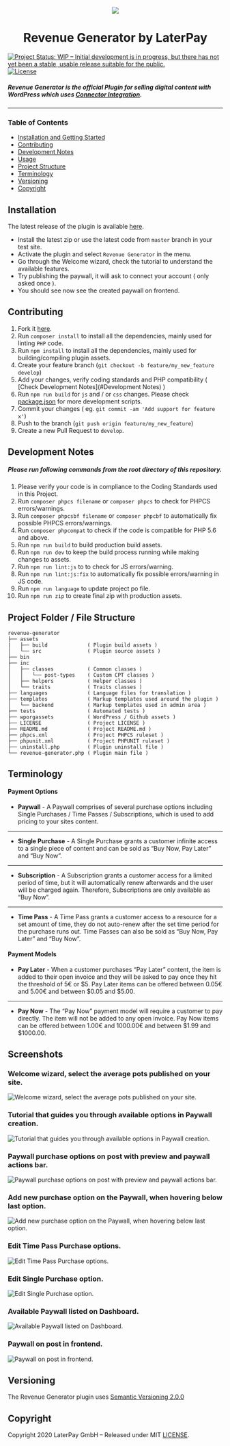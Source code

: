 <p align="center"><img src="./wporgassets/banner-772x250.png" /></p>

<h1 align="center"> Revenue Generator by LaterPay </h1>

[![Project Status: WIP – Initial development is in progress, but there has not yet been a stable, usable release suitable for the public.](https://www.repostatus.org/badges/latest/wip.svg)](https://www.repostatus.org/#wip)
[![License](https://img.shields.io/github/license/laterpay/revenue-generator)](https://github.com/laterpay/revenue-generator/blob/master/LICENSE)

##### Revenue Generator is the official Plugin for selling digital content with WordPress which uses [Connector Integration](https://docs.laterpay.net/connector/).
<hr/>

### Table of Contents

- [Installation and Getting Started](#installation)
- [Contributing](#contributing)
- [Development Notes](#development-notes)
- [Usage](#usage)
- [Project Structure](#project-folder--file-structure)
- [Terminology](#terminology)
- [Versioning](#versioning)
- [Copyright](#copyright)

## Installation

The latest release of the plugin is available [here](https://github.com/laterpay/revenue-generator/releases/latest).

- Install the latest zip or use the latest code from `master` branch in your test site.
- Activate the plugin and select `Revenue Generator` in the menu.
- Go through the Welcome wizard, check the  tutorial to understand the available features.
- Try publishing the paywall, it will ask to connect your account ( only asked once ).
- You should see now see the created paywall on frontend.

## Contributing

1. Fork it [here](https://github.com/laterpay/revenue-generator/fork).
2. Run `composer install` to install all the dependencies, mainly used for linting `PHP` code.
3. Run `npm install` to install all the dependencies, mainly used for building/compiling plugin assets.
4. Create your feature branch (`git checkout -b feature/my_new_feature develop`)
4. Add your changes, verify coding standards and PHP compatibility ( [Check Development Notes](#Development Notes) )
5. Run `npm run build` for `js` and / or `css` changes. Please check [package.json](package.json) for more development scripts.
6. Commit your changes ( eg. `git commit -am 'Add support for feature x'`)
7. Push to the branch (`git push origin feature/my_new_feature`)
8. Create a new Pull Request to `develop`.

## Development Notes

##### Please run following commands from the root directory of this repository.

1. Please verify your code is in compliance to the Coding Standards used in this Project.
2. Run `composer phpcs filename` or `composer phpcs` to check for PHPCS errors/warnings.
3. Run `composer phpcsbf filename` or `composer phpcbf` to automatically fix possible PHPCS errors/warnings.
4. Run `composer phpcompat` to check if the code is compatible for PHP 5.6 and above.
5. Run `npm run build` to build production build assets.
6. Run `npm run dev` to keep the build process running while making changes to assets.
7. Run `npm run lint:js` to to check for JS errors/warning.
8. Run `npm run lint:js:fix` to automatically fix possible errors/warning in JS code.
9. Run `npm run language` to update project po file.
10. Run `npm run zip` to create final zip with production assets.

## Project Folder / File Structure

```text
revenue-generator
├── assets
|   ├── build             ( Plugin build assets )
│   └── src               ( Plugin source assets )
├── bin
├── inc
│   ├── classes           ( Common classes )
│   │   └── post-types    ( Custom CPT classes )
│   ├── helpers           ( Helper classes )
│   └── traits            ( Traits classes )
├── languages             ( Language files for translation )
├── templates             ( Markup templates used around the plugin )
│   └── backend           ( Markup templates used in admin area )
├── tests                 ( Automated tests )
├── wporgassets           ( WordPress / Github assets )
├── LICENSE               ( Project LICENSE )
├── README.md             ( Project README.md )
├── phpcs.xml             ( Project PHPCS ruleset )
├── phpunit.xml           ( Project PHPUNIT ruleset )
├── uninstall.php         ( Plugin uninstall file )
└── revenue-generator.php ( Plugin main file )
```

## Terminology

#### Payment Options

- **Paywall** - A Paywall comprises of several purchase options including Single Purchases / Time Passes / Subscriptions, which is used to add pricing to your sites content.
<hr/>

- **Single Purchase** - A Single Purchase grants a customer infinite access to a single piece of content and can be sold as “Buy Now, Pay Later” and “Buy Now”.
<hr/>

- **Subscription** - A Subscription grants a customer access for a limited period of time, but it will automatically renew afterwards and the user will be charged again. Therefore, Subscriptions are only available as “Buy Now”.
<hr/>

- **Time Pass** - A Time Pass grants a customer access to a resource for a set amount of time, they do not auto-renew after the set time period for the purchase runs out. Time Passes can also be sold as “Buy Now, Pay Later” and “Buy Now”.

#### Payment Models

- **Pay Later** - When a customer purchases “Pay Later” content, the item is added to their open invoice and they will be asked to pay once they hit the threshold of 5€ or $5. Pay Later items can be offered between 0.05€ and 5.00€ and between $0.05 and $5.00.
<hr/>

- **Pay Now** - The “Pay Now” payment model will require a customer to pay directly. The item will not be added to any open invoice. Pay Now items can be offered between 1.00€ and 1000.00€ and between $1.99 and $1000.00.

## Screenshots ##

### Welcome wizard, select the average pots published on your site.

![Welcome wizard, select the average pots published on your site.](./wporgassets/screenshot_1.png)

### Tutorial that guides you through available options in Paywall creation.

![Tutorial that guides you through available options in Paywall creation.](./wporgassets/screenshot_2.png)

### Paywall purchase options on post with preview and paywall actions bar.

![Paywall purchase options on post with preview and paywall actions bar.](./wporgassets/screenshot_3.png)

### Add new purchase option on the Paywall, when hovering below last option.

![Add new purchase option on the Paywall, when hovering below last option.](./wporgassets/screenshot_4.png)

### Edit Time Pass Purchase options.

![Edit Time Pass Purchase options.](./wporgassets/screenshot_5.png)

### Edit Single Purchase option.

![Edit Single Purchase option.](./wporgassets/screenshot_6.png)

### Available Paywall listed on Dashboard.

![Available Paywall listed on Dashboard.](./wporgassets/screenshot_7.png)

### Paywall on post in frontend.

![Paywall on post in frontend.](./wporgassets/screenshot_8.png)

## Versioning

The Revenue Generator plugin uses [Semantic Versioning 2.0.0](http://semver.org)

## Copyright

Copyright 2020 LaterPay GmbH – Released under MIT [LICENSE](LICENSE).
